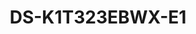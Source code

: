 ---
id: 5
title: "DS-K1T323EBWX-E1"
slug: "DS-K1T323EBWX-E1"
subTitle: "Face & Card Access with WDR & PoE"
category: "accesscontrol"
imgCard: "/src/assets/images/accesscontrol/DS-K1T323EBWX-E1/DS-K1T323EBWX-E1-1.webp"
imgAlt: "DS-K1T323EBWX-E1"
thumbnails: [
  "/src/assets/images/accesscontrol/DS-K1T323EBWX-E1/DS-K1T323EBWX-E1-1.webp",
  "/src/assets/images/accesscontrol/DS-K1T323EBWX-E1/DS-K1T323EBWX-E1-2.webp",
  "/src/assets/images/accesscontrol/DS-K1T323EBWX-E1/DS-K1T323EBWX-E1-3.webp",
]
features: [
  "2.4\" display with 2MP wide-angle lens",
  "Stores 1,000 faces and 3,000 cards",
  "Face recognition in under 0.2 seconds per user",
  "Supports face and EM card authentication",
  "Two-way audio via client software, indoor, and main stations",
  "Mobile and PC web configuration with AP mode",
  "12VDC or PoE power, supports door lock power supply",
  "WDR for clear imaging in varied lighting conditions",
]
rating: 4.5
reviewCount: 50
specifications: {
  System: {
    Operating_system: "Linux"
  },
  Display: {
    Screen_size: "2.4-inch",
    Resolution: "240 × 320",
    Type: "TFT",
    Operation_method: "Non touchable"
  },
  Video: {
    Lens: "× 1",
    Video_standard: "PAL (Default) and NTSC"
  },
  Network: {
    Bluetooth: "Support",
    Wired_network: "10/100 Mbps self adaptive",
    Wi_Fi: "Support"
  }
}
---